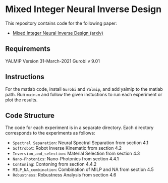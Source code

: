 # Mixed Integer Neural Inverse Design

This repository contains code for the following paper:

+ [Mixed Integer Neural Inverse Design (arxiv)](https://arxiv.org/pdf/2109.12888.pdf)

## Requirements
YALMIP Version 31-March-2021
Gurobi v 9.01


## Instructions
For the matlab code, install `Gurobi` and `Yalmip`, and add yalmip to the matlab path.
Run `main.m` and follow the given instuctions to run each experiment or plot the results.


## Code Structure

The code for each experiment is in a separate directory. Each directory corresponds to the experiments as follows:

+ `Spectral Separation`: Neural Spectral Separation from section 4.1
+ `Softrobot`: Robot Inverse Kinematic from section 4.2
+ `Inversion_and_selection`: Material Selection from section 4.3
+ `Nano-Photonics`: Nano-Photonics from section 4.4.1
+ `Contoning`: Contoning from section 4.4.2
+ `MILP_NA_combination`: Combination of MILP and NA from section 4.5
+ `Robustness`: Robustness Analysis from section 4.6
